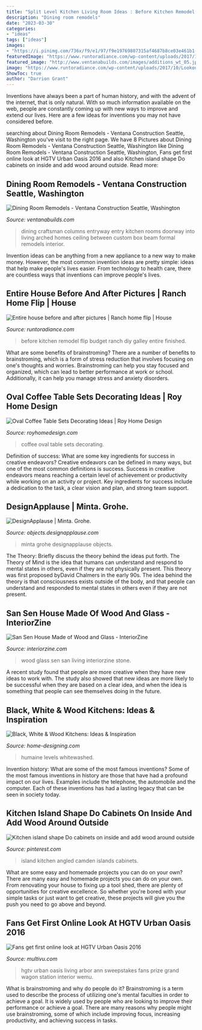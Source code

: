 ```yaml
---
title: "Split Level Kitchen Living Room Ideas : Before Kitchen Remodel Flip Budget Ranch Diy Galley Entire Finished"
description: "Dining room remodels"
date: "2023-03-30"
categories:
- "ideas"
tags: ["ideas"]
images:
- "https://i.pinimg.com/736x/f9/e1/97/f9e19769807315af4687b8ce03e461b1--kitchen-reno-kitchen-islands.jpg"
featuredImage: "https://www.runtoradiance.com/wp-content/uploads/2017/10/Lookout-kitchen-before-after_0003.jpg"
featured_image: "http://www.ventanabuilds.com/images/additions_wt_05.jpg"
image: "https://www.runtoradiance.com/wp-content/uploads/2017/10/Lookout-kitchen-before-after_0003.jpg"
ShowToc: true
author: "Darrion Grant"
---
```



Inventions have always been a part of human history, and with the advent of the internet, that is only natural. With so much information available on the web, people are constantly coming up with new ways to improve and extend our lives. Here are a few ideas for inventions you may not have considered before.

	

		
searching about Dining Room Remodels - Ventana Construction Seattle, Washington you've visit to the right page. We have 8 Pictures about Dining Room Remodels - Ventana Construction Seattle, Washington like Dining Room Remodels - Ventana Construction Seattle, Washington, Fans get first online look at HGTV Urban Oasis 2016 and also Kitchen island shape Do cabinets on inside and add wood around outside. Read more:
		
    
## Dining Room Remodels - Ventana Construction Seattle, Washington

<img loading=lazy src="http://www.ventanabuilds.com/images/additions_wt_05.jpg" onerror="this.onerror=null;this.src='https://tse4.mm.bing.net/th?id=OIP.7hXXKdj6BNRVC1geN3iTqwHaF7&amp;pid=15.1';" alt="Dining Room Remodels - Ventana Construction Seattle, Washington">

_Source: ventanabuilds.com_

>dining craftsman columns entryway entry kitchen rooms doorway into living arched homes ceiling between custom box beam formal remodels interior. 

	

Invention ideas can be anything from a new appliance to a new way to make money. However, the most common invention ideas are pretty simple: ideas that help make people's lives easier. From technology to health care, there are countless ways that inventions can improve people's lives.

    
## Entire House Before And After Pictures | Ranch Home Flip | House

<img loading=lazy src="https://www.runtoradiance.com/wp-content/uploads/2017/10/Lookout-kitchen-before-after_0003.jpg" onerror="this.onerror=null;this.src='https://tse1.mm.bing.net/th?id=OIP.YwC7RewNy7z64VY1-5MmCQHaJ3&amp;pid=15.1';" alt="Entire house before and after pictures | Ranch home flip | House">

_Source: runtoradiance.com_

>before kitchen remodel flip budget ranch diy galley entire finished. 

	

What are some benefits of brainstroming?
There are a number of benefits to brainstroming, which is a form of stress reduction that involves focusing on one's thoughts and worries. Brainstroming can help you stay focused and organized, which can lead to better performance at work or school. Additionally, it can help you manage stress and anxiety disorders.

    
## Oval Coffee Table Sets Decorating Ideas | Roy Home Design

<img loading=lazy src="http://www.royhomedesign.com/wp-content/uploads/2017/07/oval-coffee-table-sets-11.jpg" onerror="this.onerror=null;this.src='https://tse3.mm.bing.net/th?id=OIP.0fyxSaXd_cPkoJ592_jfiwEWDg&amp;pid=15.1';" alt="Oval Coffee Table Sets Decorating Ideas | Roy Home Design">

_Source: royhomedesign.com_

>coffee oval table sets decorating. 

	

Definition of success: What are some key ingredients for success in creative endeavors?
Creative endeavors can be defined in many ways, but one of the most common definitions is success. Success in creative endeavors means reaching a certain level of achievement or productivity while working on an activity or project. Key ingredients for success include a dedication to the task, a clear vision and plan, and strong team support.

    
## DesignApplause | Minta. Grohe.

<img loading=lazy src="https://objects.designapplause.com/wp-content/xxG58hlz9/2013/04/Minta-3.gif" onerror="this.onerror=null;this.src='https://tse1.mm.bing.net/th?id=OIP.vmf5qgGVeG8IE3ELA6lpUwHaKz&amp;pid=15.1';" alt="DesignApplause | Minta. Grohe.">

_Source: objects.designapplause.com_

>minta grohe designapplause objects. 

	

The Theory: Briefly discuss the theory behind the ideas put forth.
The Theory of Mind is the idea that humans can understand and respond to mental states in others, even if they are not physically present. This theory was first proposed byDavid Chalmers in the early 90s. The idea behind the theory is that consciousness exists outside of the body, and that people can understand and responded to mental states in others even if they are not present.

    
## San Sen House Made Of Wood And Glass - InteriorZine

<img loading=lazy src="https://www.interiorzine.com/wp-content/uploads/2013/08/living-room-covered-wood-glass2.jpg" onerror="this.onerror=null;this.src='https://tse4.mm.bing.net/th?id=OIP.vJVMKYkiWlRG8y7WAAoUlQHaFA&amp;pid=15.1';" alt="San Sen House Made of Wood and Glass - InteriorZine">

_Source: interiorzine.com_

>wood glass sen san living interiorzine stone. 

	

A recent study found that people are more creative when they have new ideas to work with. The study also showed that new ideas are more likely to be successful when they are based on a clear idea, and when the idea is something that people can see themselves doing in the future.

    
## Black, White &amp; Wood Kitchens: Ideas &amp; Inspiration

<img loading=lazy src="http://cdn.home-designing.com/wp-content/uploads/2015/08/cool-hardwood-pattern.jpg" onerror="this.onerror=null;this.src='https://tse1.mm.bing.net/th?id=OIP.VfGnn0MqIjXrbF3AnQSIqQHaLJ&amp;pid=15.1';" alt="Black, White &amp; Wood Kitchens: Ideas &amp; Inspiration">

_Source: home-designing.com_

>humaine levels whitewashed. 

	

Invention history: What are some of the most famous inventions?
Some of the most famous inventions in history are those that have had a profound impact on our lives. Examples include the telephone, the automobile and the computer. Each of these inventions has had a lasting legacy that can be seen in society today.

    
## Kitchen Island Shape Do Cabinets On Inside And Add Wood Around Outside

<img loading=lazy src="https://i.pinimg.com/736x/f9/e1/97/f9e19769807315af4687b8ce03e461b1--kitchen-reno-kitchen-islands.jpg" onerror="this.onerror=null;this.src='https://tse1.mm.bing.net/th?id=OIP.kwbJ2IAirPrBoiW6g1gbZAHaFj&amp;pid=15.1';" alt="Kitchen island shape Do cabinets on inside and add wood around outside">

_Source: pinterest.com_

>island kitchen angled camden islands cabinets. 

	

What are some easy and homemade projects you can do on your own?
There are many easy and homemade projects you can do on your own. From renovating your house to fixing up a tool shed, there are plenty of opportunities for creative excellence. So whether you're bored with your simple tasks or just want to get creative, these projects will give you the push you need to go above and beyond.

    
## Fans Get First Online Look At HGTV Urban Oasis 2016

<img loading=lazy src="http://www.multivu.com/players/English/7873151-hgtv-urban-oasis-2016/image/living-room-16-HR.jpg" onerror="this.onerror=null;this.src='https://tse3.mm.bing.net/th?id=OIP.nHRSJkD7jJyf46gCsGy_sQHaE8&amp;pid=15.1';" alt="Fans get first online look at HGTV Urban Oasis 2016">

_Source: multivu.com_

>hgtv urban oasis living arbor ann sweepstakes fans prize grand wagon station interior wemu. 

	

What is brainstroming and why do people do it?
Brainstroming is a term used to describe the process of utilizing one's mental faculties in order to achieve a goal. It is widely used by people who are looking to improve their performance or achieve a goal. There are many reasons why people might use brainstroming, some of which include improving focus, increasing productivity, and achieving success in tasks.

